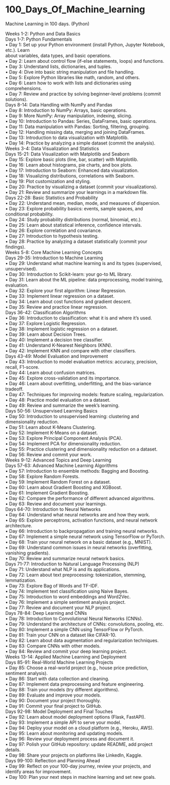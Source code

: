 # 100_Days_Of_Machine_learning
Machine Learning in 100 days. (Python)

Weeks 1-2: Python and Data Basics <br />
Days 1-7: Python Fundamentals <br />
• Day 1: Set up your Python environment (install Python, Jupyter Notebook, etc.). Learn <br />
about variables, data types, and basic operations.<br />
• Day 2: Learn about control flow (if-else statements, loops) and functions.<br />
• Day 3: Understand lists, dictionaries, and tuples.<br />
• Day 4: Dive into basic string manipulation and file handling.<br />
• Day 5: Explore Python libraries like math, random, and others.<br />
• Day 6: Learn how to work with lists and dictionaries using comprehensions.<br />
• Day 7: Review and practice by solving beginner-level problems (commit solutions).<br />
Days 8-14: Data Handling with NumPy and Pandas<br />
• Day 8: Introduction to NumPy: Arrays, basic operations.<br />
• Day 9: More NumPy: Array manipulation, indexing, slicing. <br />
• Day 10: Introduction to Pandas: Series, DataFrames, basic operations.<br />
• Day 11: Data manipulation with Pandas: Sorting, filtering, grouping.<br />
• Day 12: Handling missing data, merging and joining DataFrames.<br />
• Day 13: Introduction to data visualization with Matplotlib.<br />
• Day 14: Practice by analyzing a simple dataset (commit the analysis).<br />
Weeks 3-4: Data Visualization and Statistics<br />
Days 15-21: Data Visualization with Matplotlib and Seaborn<br />
• Day 15: Explore basic plots (line, bar, scatter) with Matplotlib.<br />
• Day 16: Learn about histograms, pie charts, and box plots.<br />
• Day 17: Introduction to Seaborn: Enhanced data visualization.<br />
• Day 18: Visualizing distributions, correlations with Seaborn.<br />
• Day 19: Plot customization and styling.<br />
• Day 20: Practice by visualizing a dataset (commit your visualizations).<br />
• Day 21: Review and summarize your learnings in a markdown file.<br />
Days 22-28: Basic Statistics and Probability<br />
• Day 22: Understand mean, median, mode, and measures of dispersion.<br />
• Day 23: Explore probability basics: events, sample spaces, and conditional probability.<br />
• Day 24: Study probability distributions (normal, binomial, etc.).<br />
• Day 25: Learn about statistical inference, confidence intervals.<br />
• Day 26: Explore correlation and covariance.<br />
• Day 27: Introduction to hypothesis testing.<br />
• Day 28: Practice by analyzing a dataset statistically (commit your findings).<br />
Weeks 5-8: Core Machine Learning Concepts<br />
Days 29-35: Introduction to Machine Learning<br />
• Day 29: Understand what machine learning is and its types (supervised, unsupervised).<br />
• Day 30: Introduction to Scikit-learn: your go-to ML library.<br />
• Day 31: Learn about the ML pipeline: data preprocessing, model training, evaluation.<br />
• Day 32: Explore your first algorithm: Linear Regression.<br />
• Day 33: Implement linear regression on a dataset.<br />
• Day 34: Learn about cost functions and gradient descent.<br />
• Day 35: Review and practice linear regression.<br />
Days 36-42: Classification Algorithms<br />
• Day 36: Introduction to classification: what it is and where it’s used.<br />
• Day 37: Explore Logistic Regression.<br />
• Day 38: Implement logistic regression on a dataset.<br />
• Day 39: Learn about Decision Trees.<br />
• Day 40: Implement a decision tree classifier.<br />
• Day 41: Understand K-Nearest Neighbors (KNN).<br />
• Day 42: Implement KNN and compare with other classifiers.<br />
Days 43-49: Model Evaluation and Improvement<br />
• Day 43: Introduction to model evaluation metrics: accuracy, precision, recall, F1-score.<br />
• Day 44: Learn about confusion matrices.<br />
• Day 45: Explore cross-validation and its importance.<br />
• Day 46: Learn about overfitting, underfitting, and the bias-variance tradeoff.<br />
• Day 47: Techniques for improving models: feature scaling, regularization.<br />
• Day 48: Practice model evaluation on a dataset.<br />
• Day 49: Review and summarize the week’s learning.<br />
Days 50-56: Unsupervised Learning Basics<br />
• Day 50: Introduction to unsupervised learning: clustering and dimensionality reduction.<br />
• Day 51: Learn about K-Means Clustering.<br />
• Day 52: Implement K-Means on a dataset.<br />
• Day 53: Explore Principal Component Analysis (PCA).<br />
• Day 54: Implement PCA for dimensionality reduction.<br />
• Day 55: Practice clustering and dimensionality reduction on a dataset.<br />
• Day 56: Review and commit your work.<br />
Weeks 9-12: Advanced Topics and Deep Learning<br />
Days 57-63: Advanced Machine Learning Algorithms<br />
• Day 57: Introduction to ensemble methods: Bagging and Boosting.<br />
• Day 58: Explore Random Forests.<br />
• Day 59: Implement Random Forest on a dataset.<br />
• Day 60: Learn about Gradient Boosting and XGBoost.<br />
• Day 61: Implement Gradient Boosting.<br />
• Day 62: Compare the performance of different advanced algorithms.<br />
• Day 63: Review and document your learnings.<br />
Days 64-70: Introduction to Neural Networks<br />
• Day 64: Understand what neural networks are and how they work.<br />
• Day 65: Explore perceptrons, activation functions, and neural network architecture.<br />
• Day 66: Introduction to backpropagation and training neural networks.<br />
• Day 67: Implement a simple neural network using TensorFlow or PyTorch.<br />
• Day 68: Train your neural network on a basic dataset (e.g., MNIST).<br />
• Day 69: Understand common issues in neural networks (overfitting, vanishing gradients).<br />
• Day 70: Review and summarize neural network basics.<br />
Days 71-77: Introduction to Natural Language Processing (NLP)<br />
• Day 71: Understand what NLP is and its applications.<br />
• Day 72: Learn about text preprocessing: tokenization, stemming, lemmatization.<br />
• Day 73: Explore Bag of Words and TF-IDF.<br />
• Day 74: Implement text classification using Naive Bayes.<br />
• Day 75: Introduction to word embeddings and Word2Vec.<br />
• Day 76: Implement a simple sentiment analysis project.<br />
• Day 77: Review and document your NLP project.<br />
Days 78-84: Deep Learning and CNNs<br />
• Day 78: Introduction to Convolutional Neural Networks (CNNs).<br />
• Day 79: Understand the architecture of CNNs: convolutions, pooling, etc.<br />
• Day 80: Implement a simple CNN using TensorFlow or PyTorch.<br />
• Day 81: Train your CNN on a dataset like CIFAR-10.<br />
• Day 82: Learn about data augmentation and regularization techniques.<br />
• Day 83: Compare CNNs with other models.<br />
• Day 84: Review and commit your deep learning project.<br />
Weeks 13-14: Applied Machine Learning and Deployment<br />
Days 85-91: Real-World Machine Learning Projects<br />
• Day 85: Choose a real-world project (e.g., house price prediction, sentiment analysis).<br />
• Day 86: Start with data collection and cleaning.<br />
• Day 87: Implement data preprocessing and feature engineering.<br />
• Day 88: Train your models (try different algorithms).<br />
• Day 89: Evaluate and improve your models.<br />
• Day 90: Document your project thoroughly.<br />
• Day 91: Commit your final project to GitHub.<br />
Days 92-98: Model Deployment and Final Touches<br />
• Day 92: Learn about model deployment options (Flask, FastAPI).<br />
• Day 93: Implement a simple API to serve your model.<br />
• Day 94: Deploy your model on a cloud platform (e.g., Heroku, AWS).<br />
• Day 95: Learn about monitoring and updating models.<br />
• Day 96: Review your deployment process and document it.<br />
• Day 97: Polish your GitHub repository: update README, add project details.<br />
• Day 98: Share your projects on platforms like LinkedIn, Kaggle.<br />
Days 99-100: Reflection and Planning Ahead<br />
• Day 99: Reflect on your 100-day journey, review your projects, and identify areas for
improvement.<br />
• Day 100: Plan your next steps in machine learning and set new goals.<br />
